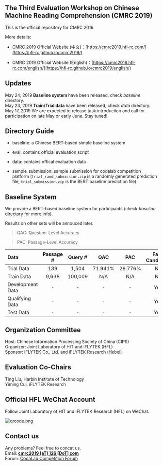 ## The Third Evaluation Workshop on Chinese Machine Reading Comprehension (CMRC 2019)

This is the official repository for CMRC 2019.

More details:

- CMRC 2019 Official Website (中文)：[https://cmrc2019.hfl-rc.com/](https://hfl-rc.github.io/cmrc2019/)

- CMRC 2019 Official Website (English)：[https://cmrc2019.hfl-rc.com/english/](https://hfl-rc.github.io/cmrc2019/english/)

## Updates

May 24, 2019  **Baseline system** have been released, check *baseline* directory.</br>
May 23, 2019  **Train/Trial data** have been released, check *data* directory.</br>
May 17, 2019	We are expected to release task introduction and call for participation on late May or early June. Stay tuned!

## Directory Guide

- baseline: a Chinese BERT-based simple baseline system

- eval: contains official evaluation script

- data: contains offical evaluation data

- sample_submission: sample submission for codalab competition platform (`trial_rand_submission.zip` is a randomly generated prediction file, `trial_submission.zip` is the BERT baseline prediction file)


## Baseline System

We provide a BERT-based baseline system for participants (check *baseline* directory for more info).

Results on other sets will be annouced later.

> QAC: Question-Level Accuracy

> PAC: Passage-Level Accuracy

| Data | Passage # | Query # | QAC | PAC | Fake Candidate | Availability |
| :------ | :-----: | :-----: | :-----: | :-----: | :-----: | :----- | 
| Trial Data | 139 | 1,504 | 71.941% | 28.776% | No | Public |
| Train Data | 9,638 | 100,009 | N/A | N/A | No | Public |
| Development Data | - | - |  - | - | Yes | Public |
| Qualifying Data | - | - |  - | - | Yes | Semi-Hidden |
| Test Data | - | - |  - | - | Yes | Hidden |


## Organization Committee
Host: Chinese Information Processing Society of China (CIPS) </br>
Organizer: Joint Laboratory of HIT and iFLYTEK (HFL) </br>
Sponsor: iFLYTEK Co., Ltd. and iFLYTEK Research (Hebei) </br>

## Evaluation Co-Chairs
Ting Liu, Harbin Institute of Technology </br>
Yiming Cui, iFLYTEK Research


## Official HFL WeChat Account
Follow Joint Laboratory of HIT and iFLYTEK Research (HFL) on WeChat.

![qrcode.png](https://github.com/ymcui/cmrc2019/blob/master/qrcode.jpg)


## Contact us
Any problems? Feel free to concat us. </br>
Email: **[cmrc2019 [aT] 126 [DoT] com](mailto:cmrc2019@126.com)** </br>
Forum: [CodaLab Competition Forum](https://competitions.codalab.org/forums/19781/)

